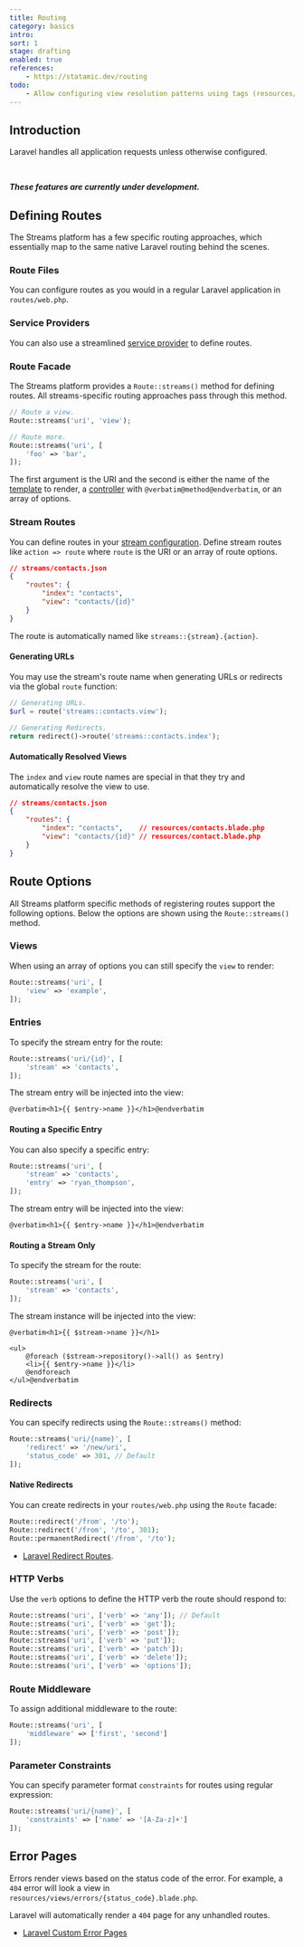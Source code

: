 ```yaml
---
title: Routing
category: basics
intro: 
sort: 1
stage: drafting
enabled: true
references:
    - https://statamic.dev/routing
todo:
    - Allow configuring view resolution patterns using tags (resources/{stream}.blade.php, resources/{singular}.blade.php, resources/{stream}/{action}.blade.php)
---
```


## Introduction

Laravel handles all application requests unless otherwise configured.

<br>

***These features are currently under development.***

## Defining Routes

The Streams platform has a few specific routing approaches, which essentially map to the same native Laravel routing behind the scenes.

### Route Files

You can configure routes as you would in a regular Laravel application in `routes/web.php`.

### Service Providers

You can also use a streamlined [service provider](providers) to define routes.

### Route Facade

The Streams platform provides a `Route::streams()` method for defining routes. All streams-specific routing approaches pass through this method.

```php
// Route a view.
Route::streams('uri', 'view');

// Route more.
Route::streams('uri', [
    'foo' => 'bar',
]);
```

The first argument is the URI and the second is either the name of the [template](templates) to render, a [controller](controllers) with `@verbatim@method@endverbatim`, or an array of options.

### Stream Routes

You can define routes in your [stream configuration](streams#routing). Define stream routes like `action => route` where `route` is the URI or an array of route options.

```json
// streams/contacts.json
{
    "routes": {
        "index": "contacts",
        "view": "contacts/{id}"
    }
}
```

The route is automatically named like `streams::{stream}.{action}`.

#### Generating URLs

You may use the stream's route name when generating URLs or redirects via the global `route` function:

```php
// Generating URLs.
$url = route('streams::contacts.view');

// Generating Redirects.
return redirect()->route('streams::contacts.index');
```

#### Automatically Resolved Views

The `index` and `view` route names are special in that they try and automatically resolve the view to use.

```json
// streams/contacts.json
{
    "routes": {
        "index": "contacts",    // resources/contacts.blade.php
        "view": "contacts/{id}" // resources/contact.blade.php
    }
}
```

## Route Options

All Streams platform specific methods of registering routes support the following options. Below the options are shown using the `Route::streams()` method.

### Views

When using an array of options you can still specify the `view` to render:

```php
Route::streams('uri', [
    'view' => 'example',
]);
```

### Entries

To specify the stream entry for the route:

```php
Route::streams('uri/{id}', [
    'stream' => 'contacts',
]);
```

The stream entry will be injected into the view:

```blade
@verbatim<h1>{{ $entry->name }}</h1>@endverbatim
```

#### Routing a Specific Entry

You can also specify a specific entry:

```php
Route::streams('uri', [
    'stream' => 'contacts',
    'entry' => 'ryan_thompson',
]);
```

The stream entry will be injected into the view:

```blade
@verbatim<h1>{{ $entry->name }}</h1>@endverbatim
```

#### Routing a Stream Only

To specify the stream for the route:

```php
Route::streams('uri', [
    'stream' => 'contacts',
]);
```

The stream instance will be injected into the view:

```blade
@verbatim<h1>{{ $stream->name }}</h1>

<ul>
    @foreach ($stream->repository()->all() as $entry)
    <li>{{ $entry->name }}</li>
    @endforeach
</ul>@endverbatim
```

### Redirects

You can specify redirects using the `Route::streams()` method:

```php
Route::streams('uri/{name}', [
    'redirect' => '/new/uri',
    'status_code' => 301, // Default
]);
```

#### Native Redirects

You can create redirects in your `routes/web.php` using the `Route` facade:

``` php
Route::redirect('/from', '/to');
Route::redirect('/from', '/to', 301);
Route::permanentRedirect('/from', '/to');
```

- [Laravel Redirect Routes](https://laravel.com/docs/routing#redirect-routes).

### HTTP Verbs

Use the `verb` options to define the HTTP verb the route should respond to:

```php
Route::streams('uri', ['verb' => 'any']); // Default
Route::streams('uri', ['verb' => 'get']);
Route::streams('uri', ['verb' => 'post']);
Route::streams('uri', ['verb' => 'put']);
Route::streams('uri', ['verb' => 'patch']);
Route::streams('uri', ['verb' => 'delete']);
Route::streams('uri', ['verb' => 'options']);
```

### Route Middleware

To assign additional middleware to the route:

```php
Route::streams('uri', [
    'middleware' => ['first', 'second']
]);
```

### Parameter Constraints

You can specify parameter format `constraints` for routes using regular expression:

```php
Route::streams('uri/{name}', [
    'constraints' => ['name' => '[A-Za-z]+']
]);
```

## Error Pages

Errors render views based on the status code of the error. For example, a `404` error will look a view in `resources/views/errors/{status_code}.blade.php`.

Laravel will automatically render a `404` page for any unhandled routes.

- [Laravel Custom Error Pages](https://laravel.com/docs/errors#custom-http-error-pages)
